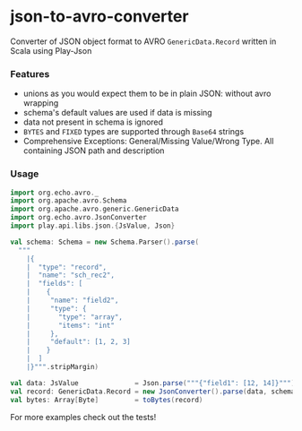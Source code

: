 # json-to-avro-converter

Converter of JSON object format to AVRO `GenericData.Record` written in Scala using Play-Json

### Features

* unions as you would expect them to be in plain JSON: without avro wrapping
* schema's default values are used if data is missing
* data not present in schema is ignored
* `BYTES` and `FIXED` types are supported through `Base64` strings
* Comprehensive Exceptions: General/Missing Value/Wrong Type. All containing JSON path and description

### Usage

```scala
import org.echo.avro._
import org.apache.avro.Schema
import org.apache.avro.generic.GenericData
import org.echo.avro.JsonConverter
import play.api.libs.json.{JsValue, Json}

val schema: Schema = new Schema.Parser().parse(
  """
    |{
    |  "type": "record",
    |  "name": "sch_rec2",
    |  "fields": [
    |    {
    |     "name": "field2", 
    |     "type": {
    |       "type": "array",
    |       "items": "int"
    |     },
    |     "default": [1, 2, 3]
    |    }
    |  ]
    |}""".stripMargin)

val data: JsValue              = Json.parse("""{"field1": [12, 14]}""")
val record: GenericData.Record = new JsonConverter().parse(data, schema)
val bytes: Array[Byte]         = toBytes(record)
```

For more examples check out the tests!
